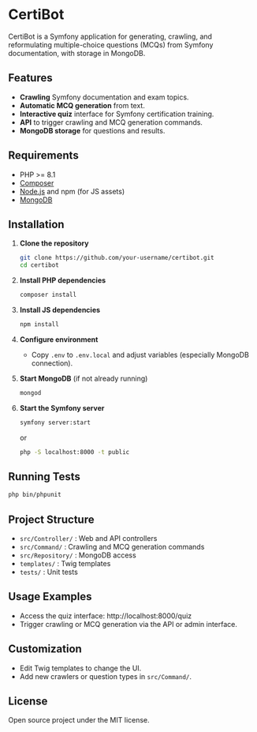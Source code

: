 # CertiBot

CertiBot is a Symfony application for generating, crawling, and reformulating multiple-choice questions (MCQs) from Symfony documentation, with storage in MongoDB.

## Features

- **Crawling** Symfony documentation and exam topics.
- **Automatic MCQ generation** from text.
- **Interactive quiz** interface for Symfony certification training.
- **API** to trigger crawling and MCQ generation commands.
- **MongoDB storage** for questions and results.

## Requirements

- PHP >= 8.1
- [Composer](https://getcomposer.org/)
- [Node.js](https://nodejs.org/) and npm (for JS assets)
- [MongoDB](https://www.mongodb.com/)

## Installation

1. **Clone the repository**
   ```bash
   git clone https://github.com/your-username/certibot.git
   cd certibot
   ```

2. **Install PHP dependencies**
   ```bash
   composer install
   ```

3. **Install JS dependencies**
   ```bash
   npm install
   ```

4. **Configure environment**
    - Copy `.env` to `.env.local` and adjust variables (especially MongoDB connection).

5. **Start MongoDB** (if not already running)
   ```bash
   mongod
   ```

6. **Start the Symfony server**
   ```bash
   symfony server:start
   ```
   or
   ```bash
   php -S localhost:8000 -t public
   ```

## Running Tests

```bash
php bin/phpunit
```

## Project Structure

- `src/Controller/` : Web and API controllers
- `src/Command/` : Crawling and MCQ generation commands
- `src/Repository/` : MongoDB access
- `templates/` : Twig templates
- `tests/` : Unit tests

## Usage Examples

- Access the quiz interface: http://localhost:8000/quiz
- Trigger crawling or MCQ generation via the API or admin interface.

## Customization

- Edit Twig templates to change the UI.
- Add new crawlers or question types in `src/Command/`.

## License

Open source project under the MIT license.
```